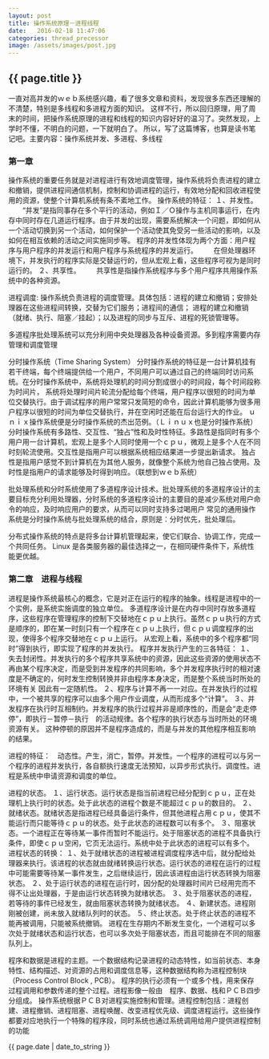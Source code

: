 ```yaml
---
layout: post
title: 操作系统原理－进程线程
date:   2016-02-18 11:47:06
categories: thread_precessor
image: /assets/images/post.jpg
---
```

<h2>{{ page.title }}</h2>
<p>一直对高并发的ｗｅｂ系统感兴趣，看了很多文章和资料，发现很多东西还理解的不清楚，特别是多线程和多进程方面的知识。
这样不行，所以回归原理，用了周末的时间，把操作系统原理的进程和线程的知识内容好好的温习了。突然发现，上学时不懂，不明白的问题，一下就明白了。
  所以，写了这篇博客，也算是读书笔记吧。主要内容：操作系统并发、多进程、多线程</p>

<p>
<h3>第一章</h3>

操作系统的重要任务就是对进程进行有效地调度管理，操作系统将负责进程的建立和撤销，提供进程间通信机制，控制和协调进程的运行，有效地分配和回收进程使用的资源，使整个计算机系统有条不紊地工作。
操作系统的特征：
１、并发性。
　　“并发”是指同事存在多个平行的活动，例如Ｉ／Ｏ操作与主机同事运行，在内存中同时存在几道运行程序。由于并发的出现，需要系统解决一个问题，即如何从一个活动切换到另一个活动，如何保护一个活动使其免受另一些活动的影响，以及如何在相互依赖的活动之间实施同步等。
程序的并发性体现为两个方面：用户程序与用户程序的并发运行和用户程序与系统程序的并发运行。
　　在但处理器环境下，并发执行的程序实际是交替运行的，但从宏观上看，这些程序可视为是同时运行的。
２、共享性。
　　共享性是指操作系统程序与多个用户程序共用操作系统中的各种资源。

进程调度:
  操作系统负责进程的调度管理。具体包括：进程的建立和撤销；安排处理器在这些进程间转换，交替为它们服务；进程间的通信；
  进程的建立和撤销（就绪、执行、阻塞／挂起）；以及进程的同步与互斥、进程的死锁管理等。

多道程序批处理系统可以充分利用中央处理器及各种设备资源。多到程序需要内存管理和调度管理

分时操作系统（Time Sharing System）
分时操作系统的特征是一台计算机挂有若干终端，每个终端提供给一个用户，不同用户可以通过自己的终端同时访问系统。在分时操作系统中，系统将处理机的时间分割成很小的时间段，每个时间段称为时间片，
系统将处理时间片轮流分配给每个终端，用户程序以很短的时间为单位交替执行。由于调试程序的用户常常只发简短的命令，因此计算机能够为很多用户程序以很短的时间为单位交替执行，并在空闲时还能在后台运行大的作业。
ｕｎｉｘ操作系统便是分时操作系统的杰出范例。（Ｌｉｎｕｘ也是分时操作系统）
分时操作系统有多路性、交互性、“独占”性和及时性特征。多路性是指同时有多个用户用一台计算机，宏观上是多个人同时使用一个ｃｐｕ，微观上是多个人在不同时刻轮流使用。交互性是指用户可以根据系统相应结果进一步提出新请求。
独占性是指用户感觉不到计算机在为其他人服务，就像整个系统为他自己独占使用。及时性是指用户的请求能够及时得到响应。（联想到ｗｅｂ系统）

批处理系统和分时系统使用了多道程序设计技术。批处理系统的多道程序设计的主要目标充分利用处理器，分时系统的多道程序设计的主要目的是减少系统对用户命令的响应，及时响应用户的要求，从而可以同时支持多过喝用户
常见的通用操作系统是分时操作系统与批处理系统的结合，原则是：分时优先，批处理后。

分布式操作系统的特点是将多台计算机管理起来，使它们联合、协调工作，完成一个共同任务。
Linux 是各类服务器的最佳选择之一，在相同硬件条件下，系统性能更优越。
  </p>
<p>
<h3>第二章　进程与线程</h3>

进程是操作系统最核心的概念，它是对正在运行的程序的抽象。线程是进程中的一个实例，是系统实施调度的独立单位。
多道程序设计是在内存中同时存放多道程序，这些程序在管理程序的控制下交替地在ｃｐｕ上执行。虽然ｃｐｕ执行的方式是顺序的，即在某一时刻只有一个程序在ｃｐｕ上执行，但ｃｐｕ调度程序的出现，使得多个程序交替地在ｃｐｕ上运行。
从宏观上看，系统中的多个程序都“同时”得到执行，即实现了程序的并发执行。
程序并发执行产生的三各特征：
１、失去封闭性。并发执行的多个程序共享系统中的资源，因此这些资源的使用状态不再由某个程序决定，而是受到并发程序的共同影响，多个并发程序执行时的相对速度是不确定的，何时发生控制转换并非由程序本身决定，而是整个系统当时所处的环境有关
因此有一定随机性。
２、程序与计算不再一一对应。在并发执行的过程中，一个被共享的程序可以由多个用户作业调度，从而形成多个“计算”。
３、并发程序在执行时互相制约。并发程序的执行过程并非是顺序性的，而是会“走走停停”，即执行－暂停－执行　的活动规律。各个程序的执行状态与当时所处的环境资源有关。
这种停顿的原因并不是程序造成的，而是与并发的其他程序相互影响的结果。

进程的特征：　动态性。产生，消亡，暂停。并发性。一个程序的进程可以与另一个程序的进程并发执行，各自额执行速度无法预知，以异步形式执行。调度性。进程是系统中申请资源和调度的单位。

进程的状态。
１、运行状态。运行状态是指当前进程已经分配到ｃｐｕ，正在处理机上执行时的状态。处于此状态的进程个数是不能超过ｃｐｕ的数目的。
２、就绪状态。就绪状态是指进程已经具备运行条件，但其他进程占用ｃｐｕ，使其不能运行而只能等待ｃｐｕ的状态。处于此状态的进程数可以有多个。
３、阻塞状态。一个进程正在等待某一事件而暂时不能运行。处于阻塞状态的进程不具备执行条件，即使ｃｐｕ空闲，它页无法运行。系统中处于此状态的进程可以有多个。
进程状态的转换：
１、处于就绪状态的进程被进程调度程序选中后，就分配给处理器来执行。该进程的状态就由就绪转换运行状态。运行状态的进程在运行的过程中可能需要等待某一事件发生，之后继续运行，因此该进程由运行状态转换为阻塞状态。
２、处于运行状态的进程在运行时，因分配的处理器时间片已经用完而不得不让出处理器，于是由运行状态转换为就绪状态。
３、处于阻塞状态的进程，若等待的事件已经发生，就由阻塞状态转换为就绪状态。
４、新建状态。进程刚刚被创建，尚未放入就绪队列时的状态。
５、终止状态。处于终止状态的进程不能再被调用，只能被系统撤销。
进程在生存期内不断发生变化，一个进程可以多次处于就绪状态和运行状态，也可以多次处于阻塞状态，而且可能排在不同的阻塞队列上。

程序和数据是进程的主题。一个数据结构记录进程的动态特性，如当前状态、本身特性、结构描述、对资源的占用和调度信息等，这种数据结构称为进程控制块（Process Control Block , PCB）。
程序的执行必须有一个或多个栈，用来保存过程调用和参数传递的整个过程。进程影像一般由　程序、数据、栈和ＰＣＢ四步分组成。
操作系统根据ＰＣＢ对进程实施控制和管理。进程控制包括：进程创建、进程撤销、进程阻塞、进程唤醒、改变进程优先级、调度进程运行。这些操作都要对应地执行一个特殊的程序段，同时系统也通过系统调用给用户提供进程控制的功能
</p>
<p>{{ page.date | date_to_string }}</p>
